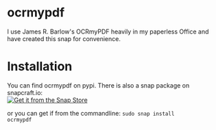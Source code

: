 # ocrmypdf
I use James R. Barlow's OCRmyPDF heavily in my paperless Office and have created this snap for convenience.

# Installation
You can find ocrmypdf on pypi.
There is also a snap package on snapcraft.io:  
[![Get it from the Snap Store](https://snapcraft.io/static/images/badges/en/snap-store-black.svg)](https://snapcraft.io/ocrmypdf)

or you can get if from the commandline:
<code>sudo snap install ocrmypdf</code>
